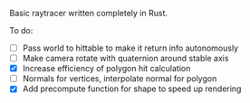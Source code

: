 Basic raytracer written completely in Rust.

To do:
- [ ] Pass world to hittable to make it return info autonomously
- [ ] Make camera rotate with quaternion around stable axis
- [x] Increase efficiency of polygon hit calculation
- [ ] Normals for vertices, interpolate normal for polygon
- [x] Add precompute function for shape to speed up rendering

